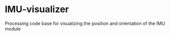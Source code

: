 # IMU-visualizer
Processing code base for visualizing the position and orientation of the IMU module
